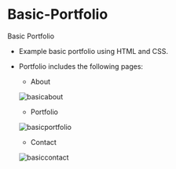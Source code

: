 # Basic-Portfolio

Basic Portfolio

* Example basic portfolio using HTML and CSS.

* Portfolio includes the following pages:

    * About

    ![basicabout](https://user-images.githubusercontent.com/43798753/59727000-d9e81900-9201-11e9-922f-abb6c5abdadf.png)

    * Portfolio

    ![basicportfolio](https://user-images.githubusercontent.com/43798753/59727007-dfddfa00-9201-11e9-9243-ffb9ab740e1e.png)


    * Contact

    ![basiccontact](https://user-images.githubusercontent.com/43798753/59727011-e40a1780-9201-11e9-87c0-31675b1bfbb6.png)
